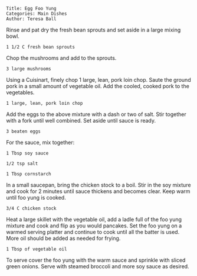 ~~~ recipe-info
Title: Egg Foo Yung
Categories: Main Dishes
Author: Teresa Ball
~~~

Rinse and pat dry the fresh bean sprouts and set aside in a large mixing bowl.

~~~ recipe-ingredients
1 1/2 C fresh bean sprouts
~~~

Chop the mushrooms and add to the sprouts.

~~~ recipe-ingredients
3 large mushrooms
~~~

Using a Cuisinart, finely chop 1 large, lean, pork loin chop.  Saute the ground pork in a small
amount of vegetable oil.  Add the cooled, cooked pork to the vegetables.

~~~ recipe-ingredients
1 large, lean, pork loin chop
~~~

Add the eggs to the above mixture with a dash or two of salt.  Stir together with a fork until
well combined.  Set aside until sauce is ready.

~~~ recipe-ingredients
3 beaten eggs
~~~

For the sauce, mix together:

~~~ recipe-ingredients
1 Tbsp soy sauce

1/2 tsp salt

1 Tbsp cornstarch
~~~

In a small saucepan, bring the chicken stock to a boil.  Stir in the soy mixture and cook for 2
minutes until sauce thickens and becomes clear.  Keep warm until foo yung is cooked.

~~~ recipe-ingredients
3/4 C chicken stock
~~~

Heat a large skillet with the vegetable oil, add a ladle full of the foo yung mixture and
cook and flip as you would pancakes.  Set the foo yung on a warmed serving platter and continue to
cook until all the batter is used.   More oil should be added as needed for frying.

~~~ recipe-ingredients
1 Tbsp of vegetable oil
~~~

To serve cover the foo yung with the warm sauce and sprinkle with sliced green onions.  Serve with
steamed broccoli and more soy sauce as desired.
